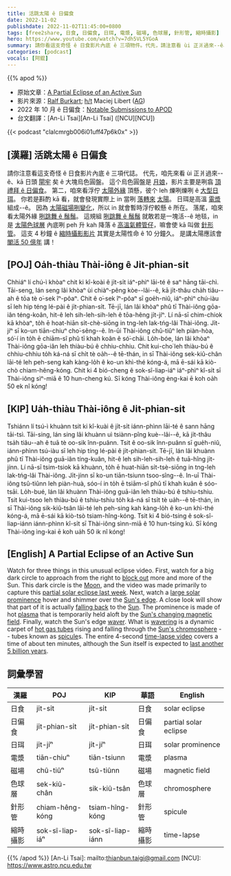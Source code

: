 ```yaml
---
title: 活跳太陽 ê 日偏食
date: 2022-11-02
publishdate: 2022-11-02T11:45:00+0800
tags: [free2share, 日食, 日偏食, 日珥, 電漿, 磁場, 色球層, 針形管, 縮時攝影]
hero: https://www.youtube.com/watch?v=7dh5VL5YGoA
summary: 請你看這支奇怪 ê 日食影片內底 ê 三項物件。代先，請注意看 ùi 正爿過來--ê、kā 日頭閘牢矣 ê 大塊烏色圓盤。
categories: [podcast]
vocals: [阿錕]
---
```


{{% apod %}}

- 原始文章：[A Partial Eclipse of an Active Sun](https://apod.nasa.gov/apod/ap221102.html)
- 影片來源：[Ralf Burkart](https://astrofotografie.ralf-kreuels.de/der-nahe-himmel); [h/t](https://en.wikipedia.org/wiki/Hat_tip) Maciej Libert ([AG](https://astronomische-gesellschaft.de/))
- 2022 年 10 月 ê 日偏食：[Notable Submissions to APOD](https://www.facebook.com/media/set/?set=a.151543340907585&type=3)
- 台文翻譯：[An-Li Tsai][An-Li Tsai] ([NCU][NCU])

{{< podcast "clalcmrgb006i01uff47p6k0x" >}}

## [漢羅] 活跳太陽 ê 日偏食
請你注意看這支奇怪 ê 日食影片內底 ê 三項代誌。
代先，咱先來看 ùi 正爿過來--ê、kā 日頭 [閘牢][block out] 矣 ê 大塊烏色圓盤。
這个烏色圓盤是 [月娘][Moon]，影片主要是咧翕 [頂禮拜 ê 日偏食][partial solar eclipse last week]。
第二，咱來看浮佇 [太陽外緣][Sun's edge] 頂懸，彼个 leh 爍咧爍咧 ê [大型日珥][large solar prominence t]。
你若是斟酌 kā 看，就會發現實際上 in 當咧 [落轉來][falling back] [太陽][Sun]。
日珥是高溫 [電漿][plasma] 組成--ê。
因為 [太陽磁場咧變化][Sun's changing magnetic field]，所以 in 就會暫時浮佇較懸 ê 所在。
落尾，咱來看太陽外緣 [咧跳舞 ê 鬚鬚][waver]。
這規組 [咧跳舞 ê 鬚鬚][wavering] 就敢若是一塊活--ê 地毯，in 是 [太陽色球層][Sun's chromosphere] 內底咧 peh 升 kah 降落 ê [高溫氣體管仔][hot gas tubes]，嘛會使 kā 叫做 [針形管][spicule]。
這支 4 秒鐘 ê [縮時攝影影片][time-lapse video] 其實是太陽性命 ê 10 分鐘久。
是講太陽應該會 [閣活 50 億年][last another 5 billion years] 講！

## [POJ] Oa̍h-thiàu Thài-iông ê Ji̍t-phian-si̍t
Chhiáⁿ lí chú-ì khòaⁿ chit ki kî-koài ê ji̍t-si̍t iáⁿ-phìⁿ lāi-té ê saⁿ hāng tāi-chì.
Tāi-seng, lán seng lâi khòaⁿ ùi chiàⁿ-pêng kòe--lâi--ê, kā ji̍t-thâu cha̍h tiâu--ah ê tōa tè o͘-sek îⁿ-pôaⁿ.
Chit ê o͘-sek îⁿ-pôaⁿ sī goe̍h-niû, iáⁿ-phìⁿ chú-iàu sī leh hip téng lé-pài ê ji̍t-phian-si̍t.
Tē-jī, lán lâi khòaⁿ phû tī Thài-iông gōa-iân téng-koân, hit-ê leh sih-leh-sih-leh ê tōa-hêng ji̍t-jíⁿ.
Lí nā-sī chim-chiok kā khòaⁿ, to̍h ē hoat-hiān si̍t-chè-siōng in tng-leh lak-tńg-lâi Thài-iông.
Ji̍t-jíⁿ sī ko-un tiān-chiuⁿ cho͘-sêng--ê.
In-ūi Thài-iông chû-tiûⁿ leh piàn-hòa, só͘-í in to̍h ē chiām-sî phû tī khah koân ê só͘-chāi.
Lo̍h-bóe, lán lâi khòaⁿ Thài-iông gōa-iân leh thiàu-bú ê chhiu-chhiu.
Chit kui-cho͘ leh thiàu-bú ê chhiu-chhiu to̍h ká-ná sī chi̍t tè oa̍h--ê tē-thán, in sī Thài-iông sek-kiû-chân lāi-té leh peh-seng kah kàng-lo̍h ê ko-un khì-thé kóng-á, mā ē-sái kā kiò-chò chiam-hêng-kóng.
Chit ki 4 bió-cheng ê sok-sî-liap-iáⁿ iáⁿ-phìⁿ kî-si̍t sī Thài-iông sìⁿ-miā ê 10 hun-cheng kú.
Sī kóng Thài-iông èng-kai ē koh oa̍h 50 ek nî kóng!


## [KIP] Ua̍h-thiàu Thài-iông ê Ji̍t-phian-si̍t
Tshiánn lí tsú-ì khuànn tsit ki kî-kuài ê ji̍t-si̍t iánn-phìnn lāi-té ê sann hāng tāi-tsì.
Tāi-sing, lán sing lâi khuànn uì tsiànn-pîng kuè--lâi--ê, kā ji̍t-thâu tsa̍h tiâu--ah ê tuā tè oo-sik înn-puânn.
Tsit ê oo-sik înn-puânn sī gue̍h-niû, iánn-phìnn tsú-iàu sī leh hip tíng lé-pài ê ji̍t-phian-si̍t.
Tē-jī, lán lâi khuànn phû tī Thài-iông guā-iân tíng-kuân, hit-ê leh sih-leh-sih-leh ê tuā-hîng ji̍t-jínn.
Lí nā-sī tsim-tsiok kā khuànn, to̍h ē huat-hiān si̍t-tsè-siōng in tng-leh lak-tńg-lâi Thài-iông.
Ji̍t-jínn sī ko-un tiān-tsiunn tsoo-sîng--ê.
In-uī Thài-iông tsû-tiûnn leh piàn-huà, sóo-í in to̍h ē tsiām-sî phû tī khah kuân ê sóo-tsāi.
Lo̍h-bué, lán lâi khuànn Thài-iông guā-iân leh thiàu-bú ê tshiu-tshiu.
Tsit kui-tsoo leh thiàu-bú ê tshiu-tshiu to̍h ká-ná sī tsi̍t tè ua̍h--ê tē-thán, in sī Thài-iông sik-kiû-tsân lāi-té leh peh-sing kah kàng-lo̍h ê ko-un khì-thé kóng-á, mā ē-sái kā kiò-tsò tsiam-hîng-kóng.
Tsit ki 4 bió-tsing ê sok-sî-liap-iánn iánn-phìnn kî-si̍t sī Thài-iông sìnn-miā ê 10 hun-tsing kú.
Sī kóng Thài-iông ìng-kai ē koh ua̍h 50 ik nî kóng!


## [English] A Partial Eclipse of an Active Sun

Watch for three things in this unusual eclipse video.
First, watch for a big dark circle to approach from the right to [block out][block out] more and more of the Sun.
This dark circle is the [Moon][Moon], and the video was made primarily to capture this [partial solar eclipse last week][partial solar eclipse last week].
Next, watch a [large solar prominence][large solar prominence e] hover and shimmer over the [Sun's edge][Sun's edge].
A close look will show that part of it is actually [falling back][falling back] to the [Sun][Sun].
The prominence is made of hot [plasma][plasma] that is temporarily held aloft by the [Sun's changing magnetic field][Sun's changing magnetic field].
Finally, watch the Sun's edge [waver][waver].
What is [wavering][wavering] is a dynamic carpet of [hot gas tubes][hot gas tubes] rising and falling through the [Sun's chromosphere][Sun's chromosphere] -- tubes known as [spicule][spicule]s.
The entire 4-second [time-lapse video][time-lapse video] covers a time of about ten minutes, although the Sun itself is expected to [last another 5 billion years][last another 5 billion years].


## 詞彙學習

|漢羅|POJ|KIP|華語|English|
|-|-|-|-|-|
|日食|ji̍t-si̍t|ji̍t-si̍t|日食|solar eclipse|
|日偏食|ji̍t-phian-si̍t|ji̍t-phian-si̍t|日偏食|partial solar eclipse|
|日珥|ji̍t-jíⁿ|ji̍t-jíⁿ|日珥|solar prominence|
|電漿|tiān-chiuⁿ|tiān-tsiunn|電漿|plasma|
|磁場|chû-tiûⁿ|tsû-tiûnn|磁場|magnetic field|
|色球層|sek-kiû-chân|sik-kiû-tsân|色球層|chromosphere|
|針形管|chiam-hêng-kóng|tsiam-hîng-kóng|針形管|spicule|
|縮時攝影|sok-sî-liap-iáⁿ|sok-sî-liap-iánn|縮時攝影|time-lapse|

{{% /apod %}}
[An-Li Tsai]: mailto:thianbun.taigi@gmail.com
[NCU]: https://www.astro.ncu.edu.tw

[copyright]: https://apod.nasa.gov/apod/fap/lib/about_apod.html#srapply
[License]: https://creativecommons.org/licenses/by/2.0/

[block out]:https://apod.nasa.gov/apod/ap170730.html
[Moon]:https://solarsystem.nasa.gov/moons/earths-moon/in-depth/
[partial solar eclipse last week]:https://en.wikipedia.org/wiki/Solar_eclipse_of_October_25,_2022
[large solar prominence e]:https://apod.nasa.gov/apod/ap220302.html
[large solar prominence t]:https://apod.tw/daily/20220302/
[Sun's edge]:https://apod.nasa.gov/apod/ap080807.html
[falling back]:https://apod.nasa.gov/apod/ap180527.html
[Sun]:https://solarsystem.nasa.gov/solar-system/sun/in-depth/
[plasma]:https://en.wikipedia.org/wiki/Plasma_(physics)
[Sun's changing magnetic field]:https://www.nasa.gov/feature/goddard/2016/understanding-the-magnetic-sun
[waver]:https://www.chelmsfordma.gov/ImageRepository/Document?documentID=9965
[wavering]:https://www.nasa.gov/feature/goddard/2017/scientists-uncover-origins-of-the-sun-s-swirling-spicules
[hot gas tubes]:https://apod.nasa.gov/apod/ap081102.html
[Sun's chromosphere]:https://en.wikipedia.org/wiki/Chromosphere
[spicule]:https://en.wikipedia.org/wiki/Solar_spicule
[time-lapse video]:https://www.youtube.com/watch?v=7dh5VL5YGoA
[last another 5 billion years]:https://spaceplace.nasa.gov/sun-age/en/
